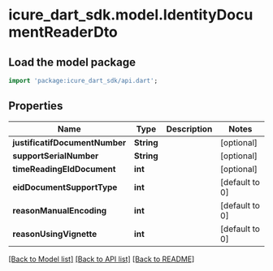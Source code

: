 # icure_dart_sdk.model.IdentityDocumentReaderDto

## Load the model package
```dart
import 'package:icure_dart_sdk/api.dart';
```

## Properties
Name | Type | Description | Notes
------------ | ------------- | ------------- | -------------
**justificatifDocumentNumber** | **String** |  | [optional]
**supportSerialNumber** | **String** |  | [optional]
**timeReadingEIdDocument** | **int** |  | [optional]
**eidDocumentSupportType** | **int** |  | [default to 0]
**reasonManualEncoding** | **int** |  | [default to 0]
**reasonUsingVignette** | **int** |  | [default to 0]

[[Back to Model list]](../README.md#documentation-for-models) [[Back to API list]](../README.md#documentation-for-api-endpoints) [[Back to README]](../README.md)

